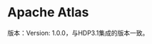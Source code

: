 Apache Atlas
===================================================================================
版本：Version: 1.0.0，与HDP3.1集成的版本一致。
